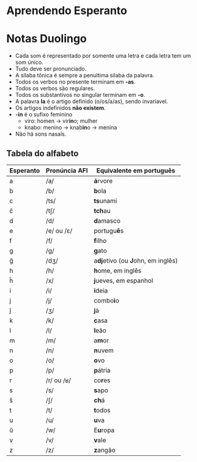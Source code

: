 # Aprendendo Esperanto
# Notas Duolingo
- Cada som é representado por somente uma letra e cada letra tem um som único.
- Tudo deve ser pronunciado.
- A sílaba tônica é sempre a penultima silaba da palavra.
- Todos os verbos no presente terminam em **-as**.
- Todos os verbos são regulares.
- Todos os substantivos no singular terminam em **-o**.
- A palavra **la** é o artigo definido (o/os/a/as), sendo invariavel.
- Os artigos indefinidos **não existem**.
- **-in** é o sufixo feminino
	- viro: homen -> vir**in**o; mulher
	- knabo: menino -> knab**in**o -> menina
- Não há sons nasais.
## Tabela do alfabeto
<table>
<thead>
<tr>
<th>Esperanto</th>
<th>Pronúncia AFI</th>
<th>Equivalente em português</th>
</tr>
</thead>
<tbody>
<tr>
<td>a</td>
<td>/a/</td>
<td><strong>á</strong>rvore</td>
</tr>
<tr>
<td>b</td>
<td>/b/</td>
<td><strong>b</strong>ola</td>
</tr>
<tr>
<td>c</td>
<td>/ts/</td>
<td><strong>ts</strong>unami</td>
</tr>
<tr>
<td>ĉ</td>
<td>/tʃ/</td>
<td><strong>tch</strong>au</td>
</tr>
<tr>
<td>d</td>
<td>/d/</td>
<td><strong>d</strong>amasco</td>
</tr>
<tr>
<td>e</td>
<td>/e/ ou /ɛ/</td>
<td>portugu<strong>ê</strong>s</td>
</tr>
<tr>
<td>f</td>
<td>/f/</td>
<td><strong>f</strong>ilho</td>
</tr>
<tr>
<td>g</td>
<td>/g/</td>
<td><strong>g</strong>ato</td>
</tr>
<tr>
<td>ĝ</td>
<td>/dʒ/</td>
<td>a<strong>dj</strong>etivo (ou <strong>J</strong>ohn, em inglês)</td>
</tr>
<tr>
<td>h</td>
<td>/h/</td>
<td><strong>h</strong>ome, em inglês</td>
</tr>
<tr>
<td>ĥ</td>
<td>/x/</td>
<td><strong>j</strong>ueves, em espanhol</td>
</tr>
<tr>
<td>i</td>
<td>/i/</td>
<td><strong>i</strong>deia</td>
</tr>
<tr>
<td>j</td>
<td>/j/</td>
<td>combo<strong>i</strong>o</td>
</tr>
<tr>
<td>ĵ</td>
<td>/ʒ/</td>
<td><strong>j</strong>á</td>
</tr>
<tr>
<td>k</td>
<td>/k/</td>
<td><strong>c</strong>asa</td>
</tr>
<tr>
<td>l</td>
<td>/l/</td>
<td><strong>l</strong>eão</td>
</tr>
<tr>
<td>m</td>
<td>/m/</td>
<td>a<strong>m</strong>or</td>
</tr>
<tr>
<td>n</td>
<td>/n/</td>
<td><strong>n</strong>uvem</td>
</tr>
<tr>
<td>o</td>
<td>/o/</td>
<td><strong>o</strong>vo</td>
</tr>
<tr>
<td>p</td>
<td>/p/</td>
<td><strong>p</strong>átria</td>
</tr>
<tr>
<td>r</td>
<td>/r/ ou /ʁ/</td>
<td>co<strong>r</strong>es</td>
</tr>
<tr>
<td>s</td>
<td>/s/</td>
<td><strong>s</strong>apo</td>
</tr>
<tr>
<td>ŝ</td>
<td>/ʃ/</td>
<td><strong>ch</strong>á</td>
</tr>
<tr>
<td>t</td>
<td>/t/</td>
<td><strong>t</strong>odos</td>
</tr>
<tr>
<td>u</td>
<td>/u/</td>
<td><strong>u</strong>va</td>
</tr>
<tr>
<td>ŭ</td>
<td>/w/</td>
<td>E<strong>u</strong>ropa</td>
</tr>
<tr>
<td>v</td>
<td>/v/</td>
<td><strong>v</strong>ale</td>
</tr>
<tr>
<td>z</td>
<td>/z/</td>
<td><strong>z</strong>angão</td>
</tr>
</tbody>
</table>
